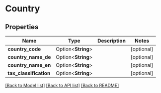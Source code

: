 # Country

## Properties

Name | Type | Description | Notes
------------ | ------------- | ------------- | -------------
**country_code** | Option<**String**> |  | [optional]
**country_name_de** | Option<**String**> |  | [optional]
**country_name_en** | Option<**String**> |  | [optional]
**tax_classification** | Option<**String**> |  | [optional]

[[Back to Model list]](../README.md#documentation-for-models) [[Back to API list]](../README.md#documentation-for-api-endpoints) [[Back to README]](../README.md)


